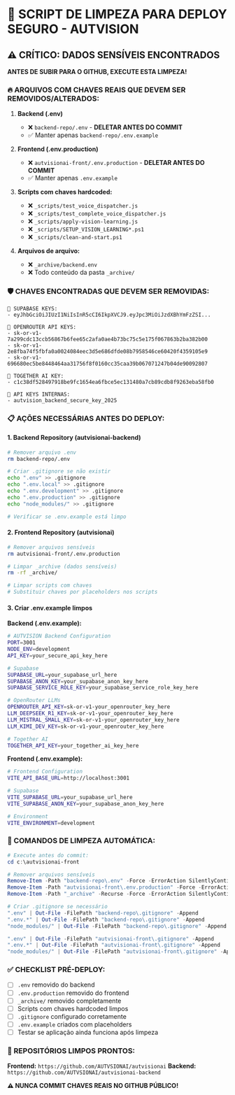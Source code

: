 # 🧹 SCRIPT DE LIMPEZA PARA DEPLOY SEGURO - AUTVISION

## ⚠️ CRÍTICO: DADOS SENSÍVEIS ENCONTRADOS

**ANTES DE SUBIR PARA O GITHUB, EXECUTE ESTA LIMPEZA!**

### 🔥 ARQUIVOS COM CHAVES REAIS QUE DEVEM SER REMOVIDOS/ALTERADOS:

1. **Backend (.env)**
   - ❌ `backend-repo/.env` - **DELETAR ANTES DO COMMIT**
   - ✅ Manter apenas `backend-repo/.env.example`

2. **Frontend (.env.production)**
   - ❌ `autvisionai-front/.env.production` - **DELETAR ANTES DO COMMIT** 
   - ✅ Manter apenas `.env.example`

3. **Scripts com chaves hardcoded:**
   - ❌ `_scripts/test_voice_dispatcher.js`
   - ❌ `_scripts/test_complete_voice_dispatcher.js`
   - ❌ `_scripts/apply-vision-learning.js`
   - ❌ `_scripts/SETUP_VISION_LEARNING*.ps1`
   - ❌ `_scripts/clean-and-start.ps1`

4. **Arquivos de arquivo:**
   - ❌ `_archive/backend.env`
   - ❌ Todo conteúdo da pasta `_archive/`

### 🛡️ CHAVES ENCONTRADAS QUE DEVEM SER REMOVIDAS:

```
🔐 SUPABASE KEYS:
- eyJhbGciOiJIUzI1NiIsInR5cCI6IkpXVCJ9.eyJpc3MiOiJzdXBhYmFzZSI...

🔐 OPENROUTER API KEYS:
- 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
- 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
- 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

🔐 TOGETHER AI KEY:
- c1c38df528497918be9fc1654ea6fbce5ec131480a7cb89cdb8f9263eba58fb0

🔐 API KEYS INTERNAS:
- autvision_backend_secure_key_2025
```

### 📋 AÇÕES NECESSÁRIAS ANTES DO DEPLOY:

#### **1. Backend Repository (autvisionai-backend)**
```bash
# Remover arquivo .env
rm backend-repo/.env

# Criar .gitignore se não existir
echo ".env" >> .gitignore
echo ".env.local" >> .gitignore  
echo ".env.development" >> .gitignore
echo ".env.production" >> .gitignore
echo "node_modules/" >> .gitignore

# Verificar se .env.example está limpo
```

#### **2. Frontend Repository (autvisionai)**
```bash
# Remover arquivos sensíveis
rm autvisionai-front/.env.production

# Limpar _archive (dados sensíveis)
rm -rf _archive/

# Limpar scripts com chaves
# Substituir chaves por placeholders nos scripts
```

#### **3. Criar .env.example limpos**

**Backend (.env.example):**
```bash
# AUTVISION Backend Configuration
PORT=3001
NODE_ENV=development
API_KEY=your_secure_api_key_here

# Supabase
SUPABASE_URL=your_supabase_url_here
SUPABASE_ANON_KEY=your_supabase_anon_key_here
SUPABASE_SERVICE_ROLE_KEY=your_supabase_service_role_key_here

# OpenRouter LLMs
OPENROUTER_API_KEY=sk-or-v1-your_openrouter_key_here
LLM_DEEPSEEK_R1_KEY=sk-or-v1-your_openrouter_key_here
LLM_MISTRAL_SMALL_KEY=sk-or-v1-your_openrouter_key_here
LLM_KIMI_DEV_KEY=sk-or-v1-your_openrouter_key_here

# Together AI
TOGETHER_API_KEY=your_together_ai_key_here
```

**Frontend (.env.example):**
```bash
# Frontend Configuration
VITE_API_BASE_URL=http://localhost:3001

# Supabase
VITE_SUPABASE_URL=your_supabase_url_here
VITE_SUPABASE_ANON_KEY=your_supabase_anon_key_here

# Environment
VITE_ENVIRONMENT=development
```

### 🚀 COMANDOS DE LIMPEZA AUTOMÁTICA:

```powershell
# Execute antes do commit:
cd c:\autvisionai-front

# Remover arquivos sensíveis
Remove-Item -Path "backend-repo\.env" -Force -ErrorAction SilentlyContinue
Remove-Item -Path "autvisionai-front\.env.production" -Force -ErrorAction SilentlyContinue
Remove-Item -Path "_archive" -Recurse -Force -ErrorAction SilentlyContinue

# Criar .gitignore se necessário
".env" | Out-File -FilePath "backend-repo\.gitignore" -Append
".env.*" | Out-File -FilePath "backend-repo\.gitignore" -Append
"node_modules/" | Out-File -FilePath "backend-repo\.gitignore" -Append

".env" | Out-File -FilePath "autvisionai-front\.gitignore" -Append  
".env.*" | Out-File -FilePath "autvisionai-front\.gitignore" -Append
"node_modules/" | Out-File -FilePath "autvisionai-front\.gitignore" -Append
```

### ✅ CHECKLIST PRÉ-DEPLOY:

- [ ] `.env` removido do backend
- [ ] `.env.production` removido do frontend  
- [ ] `_archive/` removido completamente
- [ ] Scripts com chaves hardcoded limpos
- [ ] `.gitignore` configurado corretamente
- [ ] `.env.example` criados com placeholders
- [ ] Testar se aplicação ainda funciona após limpeza

### 🎯 REPOSITÓRIOS LIMPOS PRONTOS:

**Frontend:** `https://github.com/AUTVSIONAI/autvisionai`
**Backend:** `https://github.com/AUTVSIONAI/autvisionai-backend`

**⚠️ NUNCA COMMIT CHAVES REAIS NO GITHUB PÚBLICO!**
